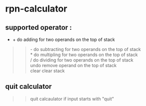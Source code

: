 # rpn-calculator

supported operator :
----
* \+ do adding for two operands on the top of stack<br>
>> \- do subtracting for two operands on the top of stack<br>
>> \* do multipling for two operands on the top of stack<br>
>> \/ do dividing for two operands on the top of stack<br>
>> undo remove operand on the top of stack<br>
>> clear clear stack<br>

## quit calculator
>> quit calcaulator if input starts with "quit"
